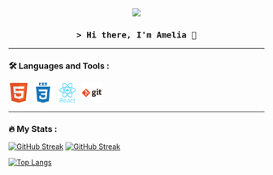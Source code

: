 <div id="header" align="center">
  <img src="https://media2.giphy.com/media/v1.Y2lkPTc5MGI3NjExYXM0cWt0ZXB1NnJvZGhhajlsbDhmaGlkcHNtcmc0bzY5NnBtMjF4NSZlcD12MV9pbnRlcm5hbF9naWZfYnlfaWQmY3Q9cw/VPnfM9bmR0ZaQo3qtK/giphy.gif" width="100">
  </div>

### <div align="center"><samp>&gt; Hi there, I'm Amelia 👋 </samp></div>

---

### :hammer_and_wrench: Languages and Tools :
  <img src="https://github.com/devicons/devicon/blob/master/icons/html5/html5-original.svg" title="HTML5" alt="HTML" width="40" height="40"/>&nbsp;
  <img src="https://github.com/devicons/devicon/blob/master/icons/css3/css3-plain-wordmark.svg"  title="CSS3" alt="CSS" width="40" height="40"/>&nbsp;
  <img src="https://github.com/devicons/devicon/blob/master/icons/react/react-original-wordmark.svg" title="React" alt="React" width="40" height="40"/>&nbsp;
  <img src="https://github.com/devicons/devicon/blob/master/icons/git/git-original-wordmark.svg" title="Git" alt="Git" width="40" height="40"/>

---

### :fire: My Stats :
[![GitHub Streak](http://github-readme-streak-stats.herokuapp.com?user=ahajkowska&theme=default&hide_border=true)](https://git.io/streak-stats)
[![GitHub Streak](http://github-readme-streak-stats.herokuapp.com?user=ahajkowska&theme=dark&background=000000)](https://git.io/streak-stats)

[![Top Langs](https://github-readme-stats.vercel.app/api/top-langs/?username=ahajkowska&layout=compact&theme=vision-friendly-dark)](https://github.com/anuraghazra/github-readme-stats)

